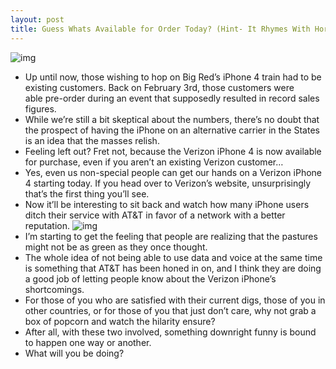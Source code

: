 ```yaml
---
layout: post
title: Guess Whats Available for Order Today? (Hint- It Rhymes With Horizon MyPhone)
---
```

![img](http://media.idownloadblog.com/wp-content/uploads/2011/02/Verizon-iPhone-Buy-Now-e1297262845364.png)
* Up until now, those wishing to hop on Big Red’s iPhone 4 train had to be existing customers. Back on February 3rd, those customers were able pre-order during an event that supposedly resulted in record sales figures.
* While we’re still a bit skeptical about the numbers, there’s no doubt that the prospect of having the iPhone on an alternative carrier in the States is an idea that the masses relish.
* Feeling left out? Fret not, because the Verizon iPhone 4 is now available for purchase, even if you aren’t an existing Verizon customer…
* Yes, even us non-special people can get our hands on a Verizon iPhone 4 starting today. If you head over to Verizon’s website, unsurprisingly that’s the first thing you’ll see.
* Now it’ll be interesting to sit back and watch how many iPhone users ditch their service with AT&T in favor of a network with a better reputation.
![img](http://media.idownloadblog.com/wp-content/uploads/2011/02/Verizon-iPhone-Buy-Now-02-e1297263268482.png)
* I’m starting to get the feeling that people are realizing that the pastures might not be as green as they once thought.
* The whole idea of not being able to use data and voice at the same time is something that AT&T has been honed in on, and I think they are doing a good job of letting people know about the Verizon iPhone’s shortcomings.
* For those of you who are satisfied with their current digs, those of you in other countries, or for those of you that just don’t care, why not grab a box of popcorn and watch the hilarity ensure?
* After all, with these two involved, something downright funny is bound to happen one way or another.
* What will you be doing?

